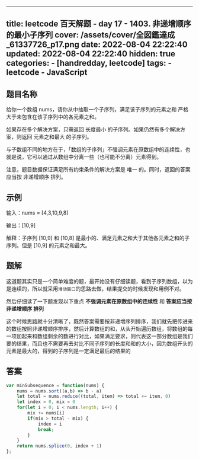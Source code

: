 ---
title: leetcode 百天解题 - day 17 - 1403. 非递增顺序的最小子序列
cover: /assets/cover/全図鑑達成_61337726_p17.png
date: 2022-08-04 22:22:40
updated: 2022-08-04 22:22:40
hidden: true
categories:
    - [handredday, leetcode]
tags:
    - leetcode
    - JavaScript
------
## 题目名称

给你一个数组 nums，请你从中抽取一个子序列，满足该子序列的元素之和 严格 大于未包含在该子序列中的各元素之和。

如果存在多个解决方案，只需返回 长度最小 的子序列。如果仍然有多个解决方案，则返回 元素之和最大 的子序列。

与子数组不同的地方在于，「数组的子序列」不强调元素在原数组中的连续性，也就是说，它可以通过从数组中分离一些（也可能不分离）元素得到。

注意，题目数据保证满足所有约束条件的解决方案是 唯一 的。同时，返回的答案应当按 非递增顺序 排列。


## 示例

输入：nums = [4,3,10,9,8]

输出：[10,9] 

解释：子序列 [10,9] 和 [10,8] 是最小的、满足元素之和大于其他各元素之和的子序列。但是 [10,9] 的元素之和最大。

## 题解

这道题其实只是一个简单难度的题，最开始没有仔细读题，看到子序列数组，以为是连续的，所以就采用`滑动窗口`的思路去做，结果提交的时候发现和用例不对。

然后仔细读了一下题发现以下重点 **不强调元素在原数组中的连续性** 和 **答案应当按 非递增顺序 排列**

这个时候思路就十分清晰了，既然答案需要按非递增序列排序，我们就先把传进来的数组按照非递增顺序排序，然后计算数组的和，从头开始遍历数组，将数组的每一项加起来和数组剩余的数进行对比，如果满足要求，则代表这一部分数组是我们要的结果，而且也不需要再去对比不同子序列的长度和和的大小，因为数组开头的元素是最大的，得到的子序列是一定满足最后的结果的

## 答案

~~~js
var minSubsequence = function(nums) {
    nums = nums.sort((a,b) => b - a)
    let total = nums.reduce((total, item) => total += item, 0)
    let index = 0, mix = 0
    for(let i = 0; i < nums.length; i++) {
        mix += nums[i]
        if(mix > total - mix) {
            index = i
            break;
        }
    }
    return nums.splice(0, index + 1)
};
~~~


